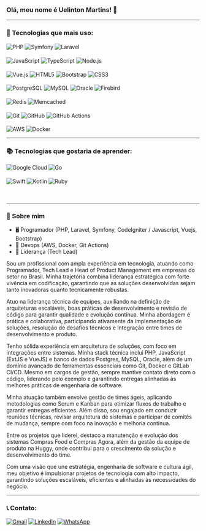 ### Olá, meu nome é Uelinton Martins! 👋  

<!-- ![Estatísticas do GitHub](https://github-readme-stats.vercel.app/api?username=uamartins&show_icons=true&theme=tokyonight&hide_border=true&locale=pt-br) -->

<!-- [![Linguagens Mais Usadas](https://github-readme-stats.vercel.app/api/top-langs/?username=uamartins&layout=compact&theme=radical&langs_count=6&locale=pt-br)](https://github.com/anuraghazra/github-readme-stats) -->

---

### 🚀 Tecnologias que mais uso:
<div style="display: inline_block">    
    <img align="center" alt="PHP" src="https://img.shields.io/badge/PHP-777BB4?style=for-the-badge&logo=php&logoColor=white" />  
    <img align="center" alt="Symfony" src="https://img.shields.io/badge/Symfony-000000?style=for-the-badge&logo=symfony&logoColor=white" />
    <img align="center" alt="Laravel" src="https://img.shields.io/badge/Laravel-FF2D20?style=for-the-badge&logo=laravel&logoColor=white" /><br/><br/>
    <img align="center" alt="JavaScript" src="https://img.shields.io/badge/JavaScript-F7DF1E?style=for-the-badge&logo=javascript&logoColor=black" />
    <img align="center" alt="TypeScript" src="https://img.shields.io/badge/TypeScript-007ACC?style=for-the-badge&logo=typescript&logoColor=white" />
    <img align="center" alt="Node.js" src="https://img.shields.io/badge/Node.js-339933?style=for-the-badge&logo=node.js&logoColor=white" /><br/><br/>
    <img align="center" alt="Vue.js" src="https://img.shields.io/badge/Vue.js-4FC08D?style=for-the-badge&logo=vue.js&logoColor=white" />
    <img align="center" alt="HTML5" src="https://img.shields.io/badge/HTML5-E34F26?style=for-the-badge&logo=html5&logoColor=white" />
    <img align="center" alt="Bootstrap" src="https://img.shields.io/badge/Bootstrap-563D7C?style=for-the-badge&logo=bootstrap&logoColor=white" />
    <img align="center" alt="CSS3" src="https://img.shields.io/badge/CSS3-1572B6?style=for-the-badge&logo=css3&logoColor=white" /><br/><br/>
    <img align="center" alt="PostgreSQL" src="https://img.shields.io/badge/PostgreSQL-336791?style=for-the-badge&logo=postgresql&logoColor=white" />
    <img align="center" alt="MySQL" src="https://img.shields.io/badge/MySQL-00000F?style=for-the-badge&logo=mysql&logoColor=white" />
    <img align="center" alt="Oracle" src="https://img.shields.io/badge/Oracle-F80000?style=for-the-badge&logo=oracle&logoColor=white" />
    <img align="center" alt="Firebird" src="https://img.shields.io/badge/Firebird-E31B23?style=for-the-badge&logoColor=white&labelColor=black" /><br/><br/>
    <img align="center" alt="Redis" src="https://img.shields.io/badge/Redis-DC382D?style=for-the-badge&logo=redis&logoColor=white" />
    <img align="center" alt="Memcached" src="https://img.shields.io/badge/Memcached-113B5C?style=for-the-badge&logo=memcached&logoColor=white" /><br/><br/>
    <img align="center" alt="Git" src="https://img.shields.io/badge/GIT-E44C30?style=for-the-badge&logo=git&logoColor=white" />
    <img align="center" alt="GitHub" src="https://img.shields.io/badge/GitHub-181717?style=for-the-badge&logo=github&logoColor=white" />
    <img align="center" alt="GitHub Actions" src="https://img.shields.io/badge/GitHub_Actions-2088FF?style=for-the-badge&logo=github-actions&logoColor=white" /><br/><br/>
    <img align="center" alt="AWS" src="https://img.shields.io/badge/Amazon_AWS-232F3E?style=for-the-badge&logo=amazon-aws&logoColor=white" />
    <img align="center" alt="Docker" src="https://img.shields.io/badge/Docker-2496ED?style=for-the-badge&logo=docker&logoColor=white" />
</div>

---
### 📚 Tecnologias que gostaria de aprender:
<div style="display: inline_block">
    <img align="center" alt="Google Cloud" src="https://img.shields.io/badge/Google_Cloud-4285F4?style=for-the-badge&logo=google-cloud&logoColor=white" />
    <img align="center" alt="Go" src="https://img.shields.io/badge/Go-00ADD8?style=for-the-badge&logo=go&logoColor=white" /><br/><br/>
    <img align="center" alt="Swift" src="https://img.shields.io/badge/Swift-FA7343?style=for-the-badge&logo=swift&logoColor=white" />
    <img align="center" alt="Kotlin" src="https://img.shields.io/badge/Kotlin-0095D5?&style=for-the-badge&logo=kotlin&logoColor=white" />
    <img align="center" alt="Ruby" src="https://img.shields.io/badge/Ruby-CC342D?style=for-the-badge&logo=ruby&logoColor=white" />
</div>
<br/>
<br/>

---

### 🚀 Sobre mim

- 🖥️ Programador (PHP, Laravel, Symfony, CodeIgniter / Javascript, Vuejs, Bootstrap)
- 📜 Devops (AWS, Docker, Git Actions)
- 📌 Liderança (Tech Lead)

Sou um profissional com ampla experiência em tecnologia, atuando como Programador, Tech Lead e Head of Product Management em empresas do setor no Brasil. Minha trajetória combina liderança estratégica com forte vivência em codificação, garantindo que as soluções desenvolvidas sejam tanto inovadoras quanto tecnicamente robustas.

Atuo na liderança técnica de equipes, auxiliando na definição de arquiteturas escaláveis, boas práticas de desenvolvimento e revisão de código para garantir qualidade e evolução contínua. Minha abordagem é prática e colaborativa, participando ativamente da implementação de soluções, resolução de desafios técnicos e integração entre times de desenvolvimento e produto.

Tenho sólida experiência em arquitetura de soluções, com foco em integrações entre sistemas. Minha stack técnica inclui PHP, JavaScript (ExtJS e VueJS) e banco de dados Postgres, MySQL, Oracle, além de um domínio avançado de ferramentas essenciais como Git, Docker e GitLab CI/CD. Mesmo em cargos de gestão, sempre mantive contato direto com o código, liderando pelo exemplo e garantindo entregas alinhadas às melhores práticas de engenharia de software.

Minha atuação também envolve gestão de times ágeis, aplicando metodologias como Scrum e Kanban para otimizar fluxos de trabalho e garantir entregas eficientes. Além disso, sou engajado em conduzir reuniões técnicas, revisar arquitetura de sistemas e participar de comitês de mudança, sempre com foco na inovação e melhoria contínua.

Entre os projetos que liderei, destaco a manutenção e evolução dos sistemas Compras Food e Compras Agora, além da gestão da equipe de produto na Huggy, onde contribui para o crescimento da solução e desenvolvimento do time.

Com uma visão que une estratégia, engenharia de software e cultura ágil, meu objetivo é impulsionar projetos de tecnologia com alto impacto, garantindo soluções escaláveis, eficientes e alinhadas às necessidades do negócio.

--- 

### 📞 Contato:
[![Gmail](https://img.shields.io/badge/Gmail-D14836?style=for-the-badge&logo=gmail&logoColor=white)](<mailto:uelintontmartins@gmail.com>)
[![LinkedIn](https://img.shields.io/badge/LinkedIn-0077B5?style=for-the-badge&logo=linkedin&logoColor=white)](https://www.linkedin.com/in/uamartins/)
[![WhatsApp](https://img.shields.io/badge/WhatsApp-25D366?style=for-the-badge&logo=whatsapp&logoColor=white)](https://wa.me/+5575981646886)
